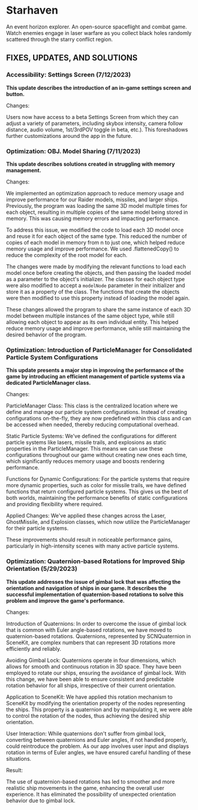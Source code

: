 # Starhaven
 An event horizon explorer.
 An open-source spaceflight and combat game. Watch enemies engage in laser warfare as you collect black holes randomly scattered through the starry conflict region.
 
 ## FIXES, UPDATES, AND SOLUTIONS
 ### Accessibility: Settings Screen (7/12/2023)
 **This update describes the introduction of an in-game settings screen and button.**
 
 Changes:
 
 Users now have access to a beta Settings Screen from which they can adjust a variety of parameters, including skybox intensity, camera follow distance, audio volume, 1st/3rdPOV toggle in beta, etc.). This foreshadows further customizations around the app in the future.
 
 ### Optimization: OBJ. Model Sharing (7/11/2023)
 **This update describes solutions created in struggling with memory management.**
 
 Changes:
 
 We implemented an optimization approach to reduce memory usage and improve performance for our Raider models, missiles, and larger ships. Previously, the program was loading the same 3D model multiple times for each object, resulting in multiple copies of the same model being stored in memory. This was causing memory errors and impacting performance.

To address this issue, we modified the code to load each 3D model once and reuse it for each object of the same type. This reduced the number of copies of each model in memory from n to just one, which helped reduce memory usage and improve performance. We used .flattenedCopy() to reduce the complexity of the root model for each.

The changes were made by modifying the relevant functions to load each model once before creating the objects, and then passing the loaded model as a parameter to the object's initializer. The classes for each object type were also modified to accept a `modelNode` parameter in their initializer and store it as a property of the class. The functions that create the objects were then modified to use this property instead of loading the model again.

These changes allowed the program to share the same instance of each 3D model between multiple instances of the same object type, while still allowing each object to appear as its own individual entity. This helped reduce memory usage and improve performance, while still maintaining the desired behavior of the program.
 
 ### Optimization: Introduction of ParticleManager for Consolidated Particle System Configurations
 **This update presents a major step in improving the performance of the game by introducing an efficient management of particle systems via a dedicated ParticleManager class.**

 Changes:

 ParticleManager Class: This class is the centralized location where we define and manage our particle system configurations. Instead of creating configurations on-the-fly, they are now predefined within this class and can be accessed when needed, thereby reducing computational overhead.

 Static Particle Systems: We've defined the configurations for different particle systems like lasers, missile trails, and explosions as static properties in the ParticleManager. This means we can use these configurations throughout our game without creating new ones each time, which significantly reduces memory usage and boosts rendering performance.

 Functions for Dynamic Configurations: For the particle systems that require more dynamic properties, such as color for missile trails, we have defined functions that return configured particle systems. This gives us the best of both worlds, maintaining the performance benefits of static configurations and providing flexibility where required.

 Applied Changes: We've applied these changes across the Laser, GhostMissile, and Explosion classes, which now utilize the ParticleManager for their particle systems.

 These improvements should result in noticeable performance gains, particularly in high-intensity scenes with many active particle systems.

### Optimization: Quaternion-based Rotations for Improved Ship Orientation (5/29/2023)
**This update addresses the issue of gimbal lock that was affecting the orientation and navigation of ships in our game. It describes the successful implementation of quaternion-based rotations to solve this problem and improve the game's performance.**

Changes:

Introduction of Quaternions: In order to overcome the issue of gimbal lock that is common with Euler angle-based rotations, we have moved to quaternion-based rotations. Quaternions, represented by SCNQuaternion in SceneKit, are complex numbers that can represent 3D rotations more efficiently and reliably.

Avoiding Gimbal Lock: Quaternions operate in four dimensions, which allows for smooth and continuous rotation in 3D space. They have been employed to rotate our ships, ensuring the avoidance of gimbal lock. With this change, we have been able to ensure consistent and predictable rotation behavior for all ships, irrespective of their current orientation.

Application to SceneKit: We have applied this rotation mechanism to SceneKit by modifying the orientation property of the nodes representing the ships. This property is a quaternion and by manipulating it, we were able to control the rotation of the nodes, thus achieving the desired ship orientation.

User Interaction: While quaternions don't suffer from gimbal lock, converting between quaternions and Euler angles, if not handled properly, could reintroduce the problem. As our app involves user input and displays rotation in terms of Euler angles, we have ensured careful handling of these situations.

Result:

The use of quaternion-based rotations has led to smoother and more realistic ship movements in the game, enhancing the overall user experience. It has eliminated the possibility of unexpected orientation behavior due to gimbal lock.

